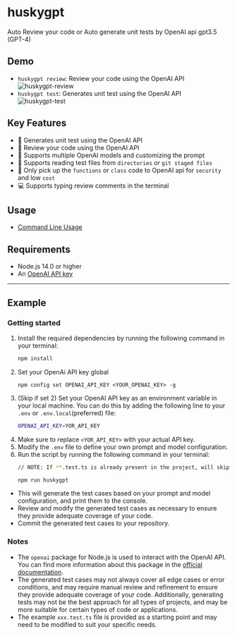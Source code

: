 # huskygpt
Auto Review your code or Auto generate unit tests by OpenAI api gpt3.5 (GPT-4)

## Demo
- `huskygpt review`: Review your code using the OpenAI API
  ![huskygpt-review](https://user-images.githubusercontent.com/105559892/229142794-a85a024c-faff-46cf-8de5-839aff983d9f.gif)
- `huskygpt test`: Generates unit test using the OpenAI API
  ![huskygpt-test](https://user-images.githubusercontent.com/105559892/229142867-fb5768dc-d2d6-429c-8a20-b2adec087b6d.gif)

## Key Features
- 🤖 Generates unit test using the OpenAI API
- 🤖 Review your code using the OpenAI API
- 🧠 Supports multiple OpenAI models and customizing the prompt
- 📂 Supports reading test files from `directories` or `git staged files`
- 🍺 Only pick up the `functions` or `class` code to OpenAI api for `security` and low `cost`
- 💻 Supports typing review comments in the terminal

## Usage
- [Command Line Usage](https://github.com/luffy-xu/huskygpt/tree/main/package)

## Requirements
- Node.js 14.0 or higher
- An [OpenAI API key](https://platform.openai.com/account/api-keys)

---

## Example

### Getting started
1. Install the required dependencies by running the following command in your terminal:
    ```bash
    npm install
    ```
1. Set your OpenAi API key global
    ```
    npm config set OPENAI_API_KEY <YOUR_OPENAI_KEY> -g
    ```
1. (Skip if set 2) Set your OpenAI API key as an environment variable in your local machine. You can do this by adding the following line to your `.env` or `.env.local`(preferred) file:
    ```bash
    OPENAI_API_KEY=YOR_API_KEY
    ```
1. Make sure to replace `<YOR_API_KEY>` with your actual API key.
1. Modify the `.env` file to define your own prompt and model configuration.
1. Run the script by running the following command in your terminal:
    ```bash
    // NOTE: If **.test.ts is already present in the project, will skip this file generation

    npm run huskygpt
    ```
- This will generate the test cases based on your prompt and model configuration, and print them to the console.
- Review and modify the generated test cases as necessary to ensure they provide adequate coverage of your code.
- Commit the generated test cases to your repository.

### Notes
- The `openai` package for Node.js is used to interact with the OpenAI API. You can find more information about this package in the [official documentation](https://github.com/openai/openai-node
).
- The generated test cases may not always cover all edge cases or error conditions, and may require manual review and refinement to ensure they provide adequate coverage of your code. Additionally, generating tests may not be the best approach for all types of projects, and may be more suitable for certain types of code or applications.
- The example `xxx.test.ts` file is provided as a starting point and may need to be modified to suit your specific needs.
